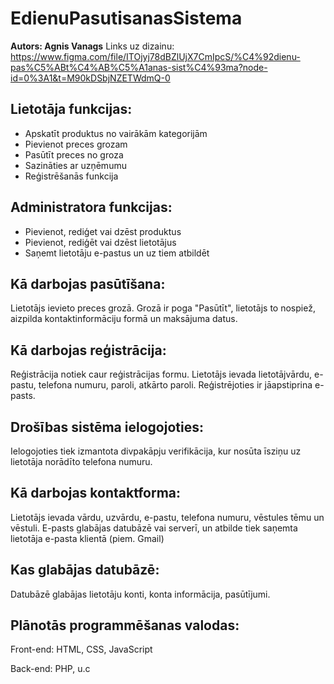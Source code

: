 # EdienuPasutisanasSistema
<strong>Autors: Agnis Vanags</strong>
Links uz dizainu: https://www.figma.com/file/ITOjyj78dBZlUjX7CmIpcS/%C4%92dienu-pas%C5%ABt%C4%AB%C5%A1anas-sist%C4%93ma?node-id=0%3A1&t=M90kDSbjNZETWdmQ-0

<h2>Lietotāja funkcijas:</h2>
<ul>
 <li>Apskatīt produktus no vairākām kategorijām</li>
 <li>Pievienot preces grozam</li>
 <li>Pasūtīt preces no groza</li>
 <li>Sazināties ar uzņēmumu</li>
 <li>Reģistrēšanās funkcija</li>
</ul>

<h2>Administratora funkcijas:</h2>
<ul>
 <li>Pievienot, rediģet vai dzēst produktus</li>
 <li>Pievienot, rediģēt vai dzēst lietotājus</li>
 <li>Saņemt lietotāju e-pastus un uz tiem atbildēt</li>
</ul>

<h2>Kā darbojas pasūtīšana:</h2>

Lietotājs ievieto preces grozā. Grozā ir poga "Pasūtīt", lietotājs to nospiež, aizpilda kontaktinformāciju formā un maksājuma datus. 

<h2>Kā darbojas reģistrācija:</h2>

Reģistrācija notiek caur reģistrācijas formu. Lietotājs ievada lietotājvārdu, e-pastu, telefona numuru, paroli, atkārto paroli. Reģistrējoties ir jāapstiprina e-pasts. 

<h2>Drošības sistēma ielogojoties:</h2>

Ielogojoties tiek izmantota divpakāpju verifikācija, kur nosūta īsziņu uz lietotāja norādīto telefona numuru. 

<h2>Kā darbojas kontaktforma:</h2>

Lietotājs ievada vārdu, uzvārdu, e-pastu, telefona numuru, vēstules tēmu un vēstuli. E-pasts glabājas datubāzē vai serverī, un atbilde tiek saņemta lietotāja e-pasta klientā (piem. Gmail) 

<h2>Kas glabājas datubāzē:</h2>

Datubāzē glabājas lietotāju konti, konta informācija, pasūtījumi. 

<h2>Plānotās programmēšanas valodas:</h2>

Front-end: HTML, CSS, JavaScript 

Back-end: PHP, u.c 

